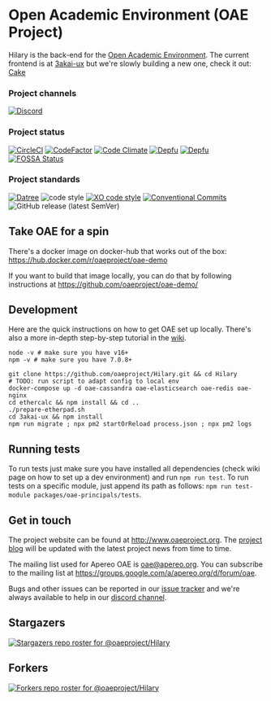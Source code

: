 # Open Academic Environment (OAE Project)

Hilary is the back-end for the [Open Academic Environment](http://www.oaeproject.org/). The current frontend is at [3akai-ux](https://github.com/oaeproject/3akai-ux) but we're slowly building a new one, check it out: [Cake](https://github.com/oaeproject/Cake)

### Project channels

[![Discord](https://img.shields.io/badge/chat-on_discord-green.svg)](https://discord.gg/CcNnbGk)

### Project status

<!-- current project status -->

[![CircleCI](https://circleci.com/gh/oaeproject/Hilary/tree/master.svg?style=shield)](https://circleci.com/gh/oaeproject/Hilary/tree/master)
[![CodeFactor](https://www.codefactor.io/repository/github/oaeproject/hilary/badge)](https://www.codefactor.io/repository/github/oaeproject/hilary)
[![Code Climate](https://codeclimate.com/github/oaeproject/Hilary/badges/gpa.svg)](https://codeclimate.com/github/oaeproject/Hilary)
[![Depfu](https://badges.depfu.com/badges/6850bf0412f4446e0a9eecf4da358ba7/overview.svg)](https://depfu.com/github/oaeproject/Hilary?project_id=29898)
[![Depfu](https://badges.depfu.com/badges/6850bf0412f4446e0a9eecf4da358ba7/count.svg)](https://depfu.com/github/oaeproject/Hilary?project_id=29898)
[![FOSSA Status](https://app.fossa.io/api/projects/git%2Bgithub.com%2Foaeproject%2FHilary.svg?type=shield)](https://app.fossa.io/projects/git%2Bgithub.com%2Foaeproject%2FHilary?ref=badge_shield)

### Project standards

<!-- standards used in project -->

[![Datree](https://img.shields.io/badge/policy%20by-datree-yellow)](https://datree.io/?src=badge)
![code style](https://img.shields.io/badge/code_style-prettier-ff69b4.svg)
[![XO code style](https://img.shields.io/badge/code_style-XO-5ed9c7.svg)](https://github.com/xojs/xo)
[![Conventional Commits](https://img.shields.io/badge/Conventional%20Commits-1.0.0-yellow.svg)](https://conventionalcommits.org)
![GitHub release (latest SemVer)](https://img.shields.io/github/v/tag/oaeproject/Hilary)

## Take OAE for a spin

There's a docker image on docker-hub that works out of the box: https://hub.docker.com/r/oaeproject/oae-demo

If you want to build that image locally, you can do that by following instructions at https://github.com/oaeproject/oae-demo/

## Development

Here are the quick instructions on how to get OAE set up locally. There's also a more in-depth step-by-step tutorial in the [wiki](https://github.com/oaeproject/Hilary/wiki/Setting-up-a-dev-environment:-step-by-step-tutorial).

```
node -v # make sure you have v16+
npm -v # make sure you have 7.0.8+

git clone https://github.com/oaeproject/Hilary.git && cd Hilary
# TODO: run script to adapt config to local env
docker-compose up -d oae-cassandra oae-elasticsearch oae-redis oae-nginx
cd ethercalc && npm install && cd ..
./prepare-etherpad.sh
cd 3akai-ux && npm install
npm run migrate ; npx pm2 startOrReload process.json ; npx pm2 logs
```

## Running tests

To run tests just make sure you have installed all dependencies (check wiki page on how to set up a dev environment) and run `npm run test`. To run tests on a specific module, just append its path as follows: `npm run test-module packages/oae-principals/tests`.

## Get in touch

The project website can be found at http://www.oaeproject.org. The [project blog](http://www.oaeproject.org/blog) will be updated with the latest project news from time to time.

The mailing list used for Apereo OAE is oae@apereo.org. You can subscribe to the mailing list at https://groups.google.com/a/apereo.org/d/forum/oae.

Bugs and other issues can be reported in our [issue tracker](https://github.com/oaeproject/Hilary/issues) and we're always available to help in our [discord channel](https://discord.gg/CcNnbGk).

## Stargazers

[![Stargazers repo roster for @oaeproject/Hilary](https://reporoster.com/stars/oaeproject/Hilary)](https://github.com/oaeproject/Hilary/stargazers)

## Forkers

[![Forkers repo roster for @oaeproject/Hilary](https://reporoster.com/forks/oaeproject/Hilary)](https://github.com/oaeproject/Hilary/network/members)
